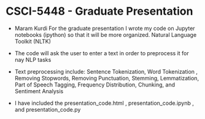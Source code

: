 # CSCI-5448 - Graduate Presentation
- Maram Kurdi
For the graduate presentation I wrote my code on Jupyter notebooks (ipython) so that it will be more organized. 
Natural Language Toolkit (NLTK)
- The code will ask the user to enter a text in order to preprocess it for nay NLP tasks
- Text preprocessing include:
Sentence Tokenization, Word Tokenization , Removing Stopwords, Removing Punctuation, Stemming, Lemmatization, Part of Speech Tagging, Frequency Distribution, Chunking, and Sentiment Analysis

- I have included the presentation_code.html , presentation_code.ipynb , and presentation_code.py
